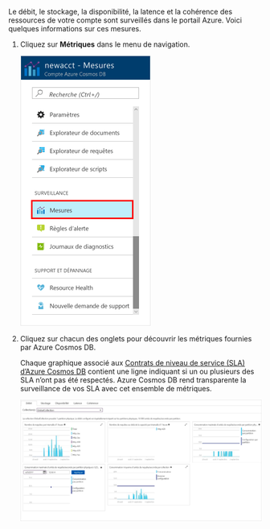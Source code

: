 Le débit, le stockage, la disponibilité, la latence et la cohérence des ressources de votre compte sont surveillés dans le portail Azure. Voici quelques informations sur ces mesures. 

1. Cliquez sur **Métriques** dans le menu de navigation.

   ![Métriques dans le portail Azure](./media/cosmos-db-tutorial-review-slas/metrics.png)

2. Cliquez sur chacun des onglets pour découvrir les métriques fournies par Azure Cosmos DB. 

    Chaque graphique associé aux [Contrats de niveau de service (SLA) d’Azure Cosmos DB](https://azure.microsoft.com/support/legal/sla/cosmos-db/) contient une ligne indiquant si un ou plusieurs des SLA n’ont pas été respectés. Azure Cosmos DB rend transparente la surveillance de vos SLA avec cet ensemble de métriques. 

   ![Suite de métriques d’Azure Cosmos DB](./media/cosmos-db-tutorial-review-slas/metrics-suite.png)